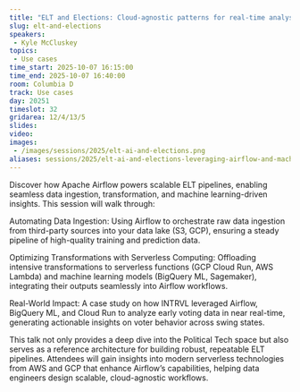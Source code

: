 ```yaml
---
title: "ELT and Elections: Cloud-agnostic patterns for real-time analysis"
slug: elt-and-elections
speakers:
 - Kyle McCluskey
topics:
 - Use cases
time_start: 2025-10-07 16:15:00
time_end: 2025-10-07 16:40:00
room: Columbia D
track: Use cases
day: 20251
timeslot: 32
gridarea: 12/4/13/5
slides:
video: 
images:
 - /images/sessions/2025/elt-ai-and-elections.png
aliases: sessions/2025/elt-ai-and-elections-leveraging-airflow-and-machine-learning-to-analyze-voting-behavior-at-intrvl
---
```


Discover how Apache Airflow powers scalable ELT pipelines, enabling seamless data ingestion, transformation, and machine learning-driven insights. This session will walk through:

Automating Data Ingestion: Using Airflow to orchestrate raw data ingestion from third-party sources into your data lake (S3, GCP), ensuring a steady pipeline of high-quality training and prediction data.

Optimizing Transformations with Serverless Computing: Offloading intensive transformations to serverless functions (GCP Cloud Run, AWS Lambda) and machine learning models (BigQuery ML, Sagemaker), integrating their outputs seamlessly into Airflow workflows.

Real-World Impact: A case study on how INTRVL leveraged Airflow, BigQuery ML, and Cloud Run to analyze early voting data in near real-time, generating actionable insights on voter behavior across swing states.

This talk not only provides a deep dive into the Political Tech space but also serves as a reference architecture for building robust, repeatable ELT pipelines. Attendees will gain insights into modern serverless technologies from AWS and GCP that enhance Airflow’s capabilities, helping data engineers design scalable, cloud-agnostic workflows.